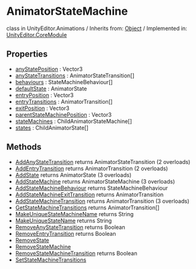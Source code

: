 # AnimatorStateMachine
class in UnityEditor.Animations
 / Inherits from: <a href="https://docs.unity3d.com/6000.1/Documentation/ScriptReference/Object.html">Object</a> / Implemented in: <a href="https://docs.unity3d.com/6000.1/Documentation/ScriptReference/UnityEditor.CoreModule.html">UnityEditor.CoreModule</a>

## Properties
- <a href="https://docs.unity3d.com/6000.1/Documentation/ScriptReference/AnimatorStateMachine-anyStatePosition.html">anyStatePosition</a> : Vector3
- <a href="https://docs.unity3d.com/6000.1/Documentation/ScriptReference/AnimatorStateMachine-anyStateTransitions.html">anyStateTransitions</a> : AnimatorStateTransition[]
- <a href="https://docs.unity3d.com/6000.1/Documentation/ScriptReference/AnimatorStateMachine-behaviours.html">behaviours</a> : StateMachineBehaviour[]
- <a href="https://docs.unity3d.com/6000.1/Documentation/ScriptReference/AnimatorStateMachine-defaultState.html">defaultState</a> : AnimatorState
- <a href="https://docs.unity3d.com/6000.1/Documentation/ScriptReference/AnimatorStateMachine-entryPosition.html">entryPosition</a> : Vector3
- <a href="https://docs.unity3d.com/6000.1/Documentation/ScriptReference/AnimatorStateMachine-entryTransitions.html">entryTransitions</a> : AnimatorTransition[]
- <a href="https://docs.unity3d.com/6000.1/Documentation/ScriptReference/AnimatorStateMachine-exitPosition.html">exitPosition</a> : Vector3
- <a href="https://docs.unity3d.com/6000.1/Documentation/ScriptReference/AnimatorStateMachine-parentStateMachinePosition.html">parentStateMachinePosition</a> : Vector3
- <a href="https://docs.unity3d.com/6000.1/Documentation/ScriptReference/AnimatorStateMachine-stateMachines.html">stateMachines</a> : ChildAnimatorStateMachine[]
- <a href="https://docs.unity3d.com/6000.1/Documentation/ScriptReference/AnimatorStateMachine-states.html">states</a> : ChildAnimatorState[]

## Methods
- <a href="https://docs.unity3d.com/6000.1/Documentation/ScriptReference/AnimatorStateMachine.AddAnyStateTransition.html">AddAnyStateTransition</a> returns AnimatorStateTransition (2 overloads)
- <a href="https://docs.unity3d.com/6000.1/Documentation/ScriptReference/AnimatorStateMachine.AddEntryTransition.html">AddEntryTransition</a> returns AnimatorTransition (2 overloads)
- <a href="https://docs.unity3d.com/6000.1/Documentation/ScriptReference/AnimatorStateMachine.AddState.html">AddState</a> returns AnimatorState (3 overloads)
- <a href="https://docs.unity3d.com/6000.1/Documentation/ScriptReference/AnimatorStateMachine.AddStateMachine.html">AddStateMachine</a> returns AnimatorStateMachine (3 overloads)
- <a href="https://docs.unity3d.com/6000.1/Documentation/ScriptReference/AnimatorStateMachine.AddStateMachineBehaviour.html">AddStateMachineBehaviour</a> returns StateMachineBehaviour
- <a href="https://docs.unity3d.com/6000.1/Documentation/ScriptReference/AnimatorStateMachine.AddStateMachineExitTransition.html">AddStateMachineExitTransition</a> returns AnimatorTransition
- <a href="https://docs.unity3d.com/6000.1/Documentation/ScriptReference/AnimatorStateMachine.AddStateMachineTransition.html">AddStateMachineTransition</a> returns AnimatorTransition (3 overloads)
- <a href="https://docs.unity3d.com/6000.1/Documentation/ScriptReference/AnimatorStateMachine.GetStateMachineTransitions.html">GetStateMachineTransitions</a> returns AnimatorTransition[]
- <a href="https://docs.unity3d.com/6000.1/Documentation/ScriptReference/AnimatorStateMachine.MakeUniqueStateMachineName.html">MakeUniqueStateMachineName</a> returns String
- <a href="https://docs.unity3d.com/6000.1/Documentation/ScriptReference/AnimatorStateMachine.MakeUniqueStateName.html">MakeUniqueStateName</a> returns String
- <a href="https://docs.unity3d.com/6000.1/Documentation/ScriptReference/AnimatorStateMachine.RemoveAnyStateTransition.html">RemoveAnyStateTransition</a> returns Boolean
- <a href="https://docs.unity3d.com/6000.1/Documentation/ScriptReference/AnimatorStateMachine.RemoveEntryTransition.html">RemoveEntryTransition</a> returns Boolean
- <a href="https://docs.unity3d.com/6000.1/Documentation/ScriptReference/AnimatorStateMachine.RemoveState.html">RemoveState</a>
- <a href="https://docs.unity3d.com/6000.1/Documentation/ScriptReference/AnimatorStateMachine.RemoveStateMachine.html">RemoveStateMachine</a>
- <a href="https://docs.unity3d.com/6000.1/Documentation/ScriptReference/AnimatorStateMachine.RemoveStateMachineTransition.html">RemoveStateMachineTransition</a> returns Boolean
- <a href="https://docs.unity3d.com/6000.1/Documentation/ScriptReference/AnimatorStateMachine.SetStateMachineTransitions.html">SetStateMachineTransitions</a>

